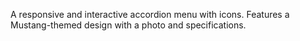 A responsive and interactive accordion menu with icons. Features a Mustang-themed design with a photo and specifications.
